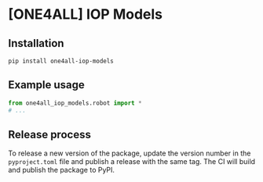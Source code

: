 # [ONE4ALL] IOP Models

## Installation
```
pip install one4all-iop-models
```

## Example usage
```python
from one4all_iop_models.robot import *
# ...
```

## Release process
To release a new version of the package, update the version number in the `pyproject.toml` file and publish a release with the same tag. The CI will build and publish the package to PyPI.
